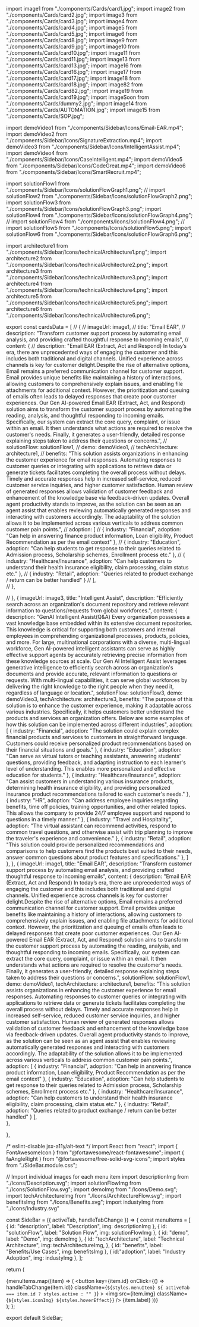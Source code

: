 import image1 from "./components/Cards/card1.jpg";
import image2 from "./components/Cards/card2.jpg";
import image3 from "./components/Cards/card3.jpg";
import image4 from "./components/Cards/card4.jpg";
import image5 from "./components/Cards/card5.jpg";
import image6 from "./components/Cards/card8.jpg";
import image9 from "./components/Cards/card9.jpg";
import image10 from "./components/Cards/card10.jpg";
import image11 from "./components/Cards/card11.jpg";
import image13 from "./components/Cards/card13.jpg";
import image16 from "./components/Cards/card16.jpg";
import image17 from "./components/Cards/card17.jpg";
import image18 from "./components/Cards/card18.jpg";
import image82 from "./components/Cards/card82.jpg";
import image19 from "./components/Cards/card19.jpg";
import imageSoon from "./components/Cards/dummy2.jpg";
import image14 from "./components/Cards/AUTOMATION.jpg";
import image15 from "./components/Cards/SOP.jpg";


import demoVideo1 from "./components/Sidebar/Icons/Email-EAR.mp4";
import demoVideo2 from "./components/Sidebar/Icons/SignatureExtraction.mp4";
import demoVideo3 from "./components/Sidebar/Icons/IntelligentAssist.mp4";
import demoVideo4 from "./components/Sidebar/Icons/CaseIntelligent.mp4";
import demoVideo5 from "./components/Sidebar/Icons/CodeGreat.mp4";
import demoVideo6 from "./components/Sidebar/Icons/SmartRecruit.mp4";

import solutionFlow1 from "./components/Sidebar/Icons/solutionFlowGraph1.png";
// import solutionFlow2 from "./components/Sidebar/Icons/solutionFlowGraph2.png";
import solutionFlow3 from "./components/Sidebar/Icons/solutionFlowGraph3.png";
import solutionFlow4 from "./components/Sidebar/Icons/solutionFlowGraph4.png";
// import solutionFlow4 from "./components/Icons/solutionFlow4.png";
// import solutionFlow5 from "./components/Icons/solutionFlow5.png";
import solutionFlow6 from "./components/Sidebar/Icons/solutionFlowGraph6.png";


import architecture1 from "./components/Sidebar/Icons/technicalArchitecture1.png";
import architecture2 from "./components/Sidebar/Icons/technicalArchitecture2.png";
import architecture3 from "./components/Sidebar/Icons/technicalArchitecture3.png";
import architecture4 from "./components/Sidebar/Icons/technicalArchitecture4.png";
import architecture5 from "./components/Sidebar/Icons/technicalArchitecture5.png";
import architecture6 from "./components/Sidebar/Icons/technicalArchitecture6.png";

export const cardsData = [
//   {
//     imageUrl: image1,
//     title: "Email EAR",
//     description: "Transform customer support process by automating email analysis, and providing crafted thoughtful response to incoming emails",
//     content: {
//       description: "Email EAR (Extract, Act and Respond) In today’s era, there are unprecedented ways of engaging the customer and this includes both traditional and digital channels. Unified experience across channels is key for customer delight.Despite the rise of alternative options, Email remains a preferred communication channel for customer support. Email provides unique benefits like maintaining a history of interactions, allowing customers to comprehensively explain issues, and enabling file attachments for additional context. However, the prioritization and queuing of emails often leads to delayed responses that create poor customer experiences. Our Gen AI-powered Email EAR (Extract, Act, and Respond) solution aims to transform the customer support process by automating the reading, analysis, and thoughtful responding to incoming emails. Specifically, our system can extract the core query, complaint, or issue within an email. It then understands what actions are required to resolve the customer's needs. Finally, it generates a user-friendly, detailed response explaining steps taken to address their questions or concerns.",
//       solutionFlow: solutionFlow1,
//       demo: demoVideo1,
//       techArchitecture: architecture1,
//       benefits: "This solution assists organizations in enhancing the customer experience for email responses. Automating responses to customer queries or integrating with applications to retrieve data or generate tickets facilitates completing the overall process without delays.  Timely and accurate responses help in increased self-service, reduced customer service inquiries, and higher customer satisfaction.  Human review of generated responses allows validation of customer feedback and enhancement of the knowledge base via feedback-driven updates.  Overall agent productivity stands to improve, as the solution can be seen as an agent assist that enables reviewing automatically generated responses and interacting with customers accordingly.  The adaptability of the solution allows it to be implemented across various verticals to address common customer pain points.",
// adoption: [
//         { industry: "Financial", adoption: "Can help in answering finance product information, Loan eligibility, Product Recommendation as per the email context" },
//         { industry: "Education", adoption: "Can help students to get response to their queries related to Admission process, Scholarship schemes, Enrollment process etc." },
//         { industry: "Healthcare/Insurance", adoption: "Can help customers to understand their health insurance eligibility, claim processing, claim status etc." },
//         { industry: "Retail", adoption: "Queries related to product exchange / return can be better handled" }
//       ],      
//     },
    
//   },
{
    imageUrl: image3,
    title: "Intelligent Assist",
    description: "Efficiently search across an organization's document repository and retrieve relevant information to questions/requests from global workforces.",
    content: {
      description: "GenAI Intelligent Assist(Q&A) Every organization possesses a vast knowledge base embedded within its extensive document repositories. This knowledge is critical for supporting both customers and internal employees in comprehending organizational processes, products, policies, and more. For large, multinational corporations with a diverse, multi-lingual workforce, Gen AI-powered intelligent assistants can serve as highly effective support agents by accurately retrieving precise information from these knowledge sources at scale. Our Gen AI Intelligent Assist leverages generative intelligence to efficiently search across an organization's documents and provide accurate, relevant information to questions or requests. With multi-lingual capabilities, it can serve global workforces by delivering the right knowledge to the right people when they need it, regardless of language or location.",
      solutionFlow: solutionFlow3,
      demo: demoVideo3,
      techArchitecture: architecture3,
      benefits: "The purpose of this solution is to enhance the customer experience, making it adaptable across various industries. Specifically, it helps customers better understand the products and services an organization offers. Below are some examples of how this solution can be implemented across different industries",
      adoption: [
             { industry: "Financial", adoption: "The solution could explain complex financial products and services to customers in straightforward language. Customers could receive personalized product recommendations based on their financial situations and goals." },
             { industry: "Education", adoption: "Can serve as virtual tutors or teaching assistants, answering students' questions, providing feedback, and adapting instruction to each learner's level of understanding. This enables more personalized and effective education for students." },
             { industry: "Healthcare/Insurance", adoption: "Can assist customers in understanding various insurance products, determining health insurance eligibility, and providing personalized insurance product recommendations tailored to each customer's needs." },
             { industry: "HR", adoption: "Can address employee inquiries regarding benefits, time off policies, training opportunities, and other related topics. This allows the company to provide 24/7 employee support and respond to questions in a timely manner." },
             { industry: "Travel and Hospitality", adoption: "The virtual assistant can recommend activities, respond to common travel questions, and otherwise assist with trip planning to improve the traveler's experience and convenience." },
             { industry: "Retail", adoption: "This solution could provide personalized recommendations and comparisons to help customers find the products best suited to their needs, answer common questions about product features and specifications." },
        ]
    },
  },
  {
    imageUrl: image1,
    title: "Email EAR",
    description: "Transform customer support process by automating email analysis, and providing crafted thoughtful response to incoming emails",
    content: {
      description: "Email EAR (Extract, Act and Respond) In today’s era, there are unprecedented ways of engaging the customer and this includes both traditional and digital channels. Unified experience across channels is key for customer delight.Despite the rise of alternative options, Email remains a preferred communication channel for customer support. Email provides unique benefits like maintaining a history of interactions, allowing customers to comprehensively explain issues, and enabling file attachments for additional context. However, the prioritization and queuing of emails often leads to delayed responses that create poor customer experiences. Our Gen AI-powered Email EAR (Extract, Act, and Respond) solution aims to transform the customer support process by automating the reading, analysis, and thoughtful responding to incoming emails. Specifically, our system can extract the core query, complaint, or issue within an email. It then understands what actions are required to resolve the customer's needs. Finally, it generates a user-friendly, detailed response explaining steps taken to address their questions or concerns.",
      solutionFlow: solutionFlow1,
      demo: demoVideo1,
      techArchitecture: architecture1,
      benefits: "This solution assists organizations in enhancing the customer experience for email responses. Automating responses to customer queries or integrating with applications to retrieve data or generate tickets facilitates completing the overall process without delays.  Timely and accurate responses help in increased self-service, reduced customer service inquiries, and higher customer satisfaction.  Human review of generated responses allows validation of customer feedback and enhancement of the knowledge base via feedback-driven updates.  Overall agent productivity stands to improve, as the solution can be seen as an agent assist that enables reviewing automatically generated responses and interacting with customers accordingly.  The adaptability of the solution allows it to be implemented across various verticals to address common customer pain points.",
adoption: [
        { industry: "Financial", adoption: "Can help in answering finance product information, Loan eligibility, Product Recommendation as per the email context" },
        { industry: "Education", adoption: "Can help students to get response to their queries related to Admission process, Scholarship schemes, Enrollment process etc." },
        { industry: "Healthcare/Insurance", adoption: "Can help customers to understand their health insurance eligibility, claim processing, claim status etc." },
        { industry: "Retail", adoption: "Queries related to product exchange / return can be better handled" }
      ],      
    },
    
  },

  /* eslint-disable jsx-a11y/alt-text */
import React from "react";
import { FontAwesomeIcon } from "@fortawesome/react-fontawesome";
import { faAngleRight } from "@fortawesome/free-solid-svg-icons";
import styles from "./SideBar.module.css";

// Import individual images for each menu item
import descriptionImg from "./Icons/Description.svg";
import solutionFlowImg from "./Icons/SolutionFlow.svg";
import demoImg from "./Icons/Demo.svg";
import techArchitectureImg from "./Icons/ArchitectureFlow.svg";
import benefitsImg from "./Icons/Benefits.svg";
import industyImg from "./Icons/Industry.svg"

const SideBar = ({ activeTab, handleTabChange }) => {
  const menuItems = [
    { id: "description", label: "Description", img: descriptionImg },
    { id: "solutionFlow", label: "Solution Flow", img: solutionFlowImg },
    { id: "demo", label: "Demo", img: demoImg },
    {
      id: "techArchitecture",
      label: "Technical Architecture",
      img: techArchitectureImg,
    },
    { id: "benefits", label: "Benefits/Use Cases", img: benefitsImg },
    { id:"adoption", label: "Industry Adoption", img: industyImg  },
  ];

  return (
    <nav className={styles.sideBar}>
      {menuItems.map((item) => (
        <button
          key={item.id}
          onClick={() => handleTabChange(item.id)}
          className={`${styles.menuItem} ${
            activeTab === item.id ? styles.active : ""
          }`}
        >
          <img
            src={item.img}
            className={`${styles.iconImg} ${styles.hoverEffect}`}
          />
          <span className={styles.label}>{item.label}</span>
          <FontAwesomeIcon icon={faAngleRight} className={styles.icon} />
        </button>
      ))}
    </nav>
  );
};

export default SideBar;
